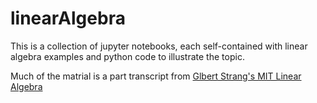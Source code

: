 # linearAlgebra

This is a collection of jupyter notebooks, each self-contained with linear algebra examples and python code to illustrate the topic.

Much of the matrial is a part transcript from [Glbert Strang's MIT Linear Algebra](https://youtu.be/ZK3O402wf1c?si=Q_FZQmmmmybwB-ku)

